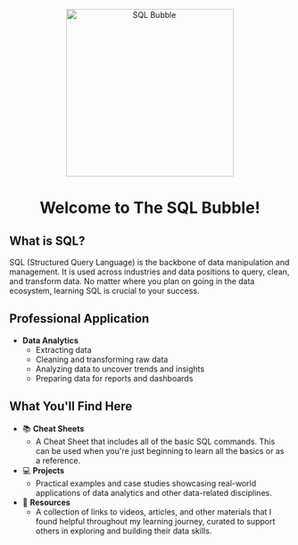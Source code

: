 <p align="center">
  <img src="https://github.com/AlyssaDataHub/Assets/blob/128eee6597e85c7634cfa14cce283ded4f81885f/SQL_bubble.png" alt="SQL Bubble" width="300">
</p>

# <p align="center">Welcome to **The SQL Bubble**!</p>

## What is SQL?
SQL (Structured Query Language) is the backbone of data manipulation and management. It is used across industries and data positions to query, clean, and transform data. No matter where you plan on going in the data ecosystem, learning SQL is crucial to your success. 

## Professional Application
* **Data Analytics**
  - Extracting data
  - Cleaning and transforming raw data
  - Analyzing data to uncover trends and insights
  - Preparing data for reports and dashboards
    
## What You'll Find Here
* 📚 **Cheat Sheets**  
  - A Cheat Sheet that includes all of the basic SQL commands. This can be used when you're just beginning to learn all the basics or as a reference.  
* 💻 **Projects**  
  - Practical examples and case studies showcasing real-world applications of data analytics and other data-related disciplines.  
* 📎 **Resources**  
  - A collection of links to videos, articles, and other materials that I found helpful throughout my learning journey, curated to support others in exploring and building their data skills.  
